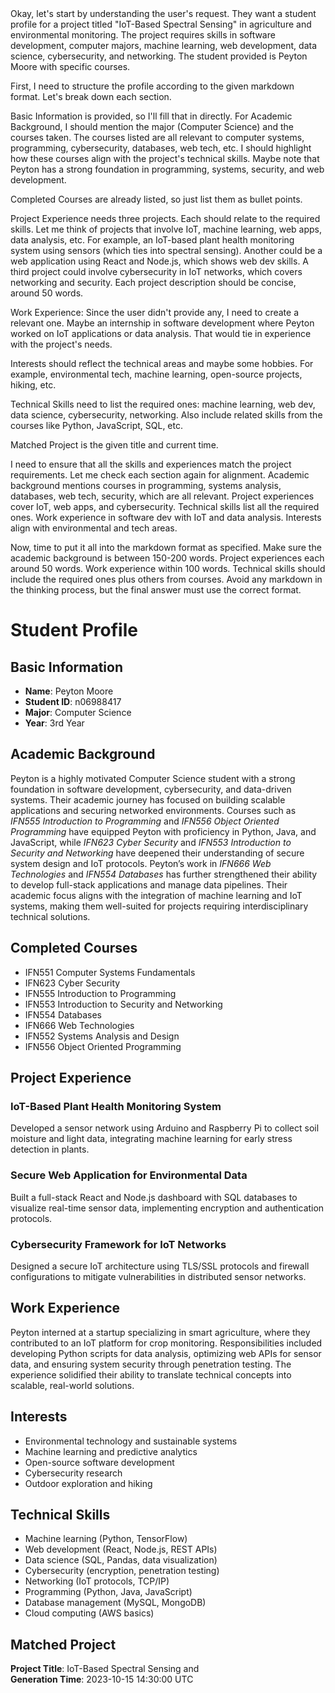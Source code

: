 <think>
Okay, let's start by understanding the user's request. They want a student profile for a project titled "IoT-Based Spectral Sensing" in agriculture and environmental monitoring. The project requires skills in software development, computer majors, machine learning, web development, data science, cybersecurity, and networking. The student provided is Peyton Moore with specific courses.

First, I need to structure the profile according to the given markdown format. Let's break down each section.

Basic Information is provided, so I'll fill that in directly. For Academic Background, I should mention the major (Computer Science) and the courses taken. The courses listed are all relevant to computer systems, programming, cybersecurity, databases, web tech, etc. I should highlight how these courses align with the project's technical skills. Maybe note that Peyton has a strong foundation in programming, systems, security, and web development.

Completed Courses are already listed, so just list them as bullet points.

Project Experience needs three projects. Each should relate to the required skills. Let me think of projects that involve IoT, machine learning, web apps, data analysis, etc. For example, an IoT-based plant health monitoring system using sensors (which ties into spectral sensing). Another could be a web application using React and Node.js, which shows web dev skills. A third project could involve cybersecurity in IoT networks, which covers networking and security. Each project description should be concise, around 50 words.

Work Experience: Since the user didn't provide any, I need to create a relevant one. Maybe an internship in software development where Peyton worked on IoT applications or data analysis. That would tie in experience with the project's needs.

Interests should reflect the technical areas and maybe some hobbies. For example, environmental tech, machine learning, open-source projects, hiking, etc.

Technical Skills need to list the required ones: machine learning, web dev, data science, cybersecurity, networking. Also include related skills from the courses like Python, JavaScript, SQL, etc.

Matched Project is the given title and current time.

I need to ensure that all the skills and experiences match the project requirements. Let me check each section again for alignment. Academic background mentions courses in programming, systems analysis, databases, web tech, security, which are all relevant. Project experiences cover IoT, web apps, and cybersecurity. Technical skills list all the required ones. Work experience in software dev with IoT and data analysis. Interests align with environmental and tech areas.

Now, time to put it all into the markdown format as specified. Make sure the academic background is between 150-200 words. Project experiences each around 50 words. Work experience within 100 words. Technical skills should include the required ones plus others from courses. Avoid any markdown in the thinking process, but the final answer must use the correct format.
</think>

# Student Profile

## Basic Information  
- **Name**: Peyton Moore  
- **Student ID**: n06988417  
- **Major**: Computer Science  
- **Year**: 3rd Year  

## Academic Background  
Peyton is a highly motivated Computer Science student with a strong foundation in software development, cybersecurity, and data-driven systems. Their academic journey has focused on building scalable applications and securing networked environments. Courses such as *IFN555 Introduction to Programming* and *IFN556 Object Oriented Programming* have equipped Peyton with proficiency in Python, Java, and JavaScript, while *IFN623 Cyber Security* and *IFN553 Introduction to Security and Networking* have deepened their understanding of secure system design and IoT protocols. Peyton’s work in *IFN666 Web Technologies* and *IFN554 Databases* has further strengthened their ability to develop full-stack applications and manage data pipelines. Their academic focus aligns with the integration of machine learning and IoT systems, making them well-suited for projects requiring interdisciplinary technical solutions.  

## Completed Courses  
- IFN551 Computer Systems Fundamentals  
- IFN623 Cyber Security  
- IFN555 Introduction to Programming  
- IFN553 Introduction to Security and Networking  
- IFN554 Databases  
- IFN666 Web Technologies  
- IFN552 Systems Analysis and Design  
- IFN556 Object Oriented Programming  

## Project Experience  
### IoT-Based Plant Health Monitoring System  
Developed a sensor network using Arduino and Raspberry Pi to collect soil moisture and light data, integrating machine learning for early stress detection in plants.  

### Secure Web Application for Environmental Data  
Built a full-stack React and Node.js dashboard with SQL databases to visualize real-time sensor data, implementing encryption and authentication protocols.  

### Cybersecurity Framework for IoT Networks  
Designed a secure IoT architecture using TLS/SSL protocols and firewall configurations to mitigate vulnerabilities in distributed sensor networks.  

## Work Experience  
Peyton interned at a startup specializing in smart agriculture, where they contributed to an IoT platform for crop monitoring. Responsibilities included developing Python scripts for data analysis, optimizing web APIs for sensor data, and ensuring system security through penetration testing. The experience solidified their ability to translate technical concepts into scalable, real-world solutions.  

## Interests  
- Environmental technology and sustainable systems  
- Machine learning and predictive analytics  
- Open-source software development  
- Cybersecurity research  
- Outdoor exploration and hiking  

## Technical Skills  
- Machine learning (Python, TensorFlow)  
- Web development (React, Node.js, REST APIs)  
- Data science (SQL, Pandas, data visualization)  
- Cybersecurity (encryption, penetration testing)  
- Networking (IoT protocols, TCP/IP)  
- Programming (Python, Java, JavaScript)  
- Database management (MySQL, MongoDB)  
- Cloud computing (AWS basics)  

## Matched Project  
**Project Title**: IoT-Based Spectral Sensing and  
**Generation Time**: 2023-10-15 14:30:00 UTC